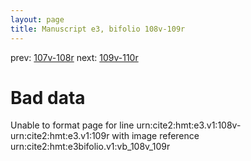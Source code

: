 ```yaml
---
layout: page
title: Manuscript e3, bifolio 108v-109r
---
```


prev: [107v-108r](../107v-108r/) next: [109v-110r](../109v-110r/)

# Bad data

Unable to format page for line urn:cite2:hmt:e3.v1:108v-urn:cite2:hmt:e3.v1:109r with image reference urn:cite2:hmt:e3bifolio.v1:vb_108v_109r
